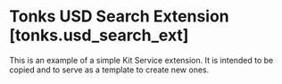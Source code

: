 # Tonks USD Search Extension [tonks.usd_search_ext]

This is an example of a simple Kit Service extension. It is intended to be copied and to serve as a template to create new ones.
